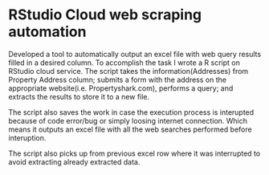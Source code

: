 # RStudio Cloud web scraping automation
Developed a tool to automatically output an excel file with web query results filled in a desired column. To accomplish the task I wrote a R script on RStudio cloud service.
The script takes the information(Addresses) from Property Address column; submits a form with the address on the appropriate website(i.e. Propertyshark.com), performs a query;
and extracts the results to store it to a new file.

The script also saves the work in case the execution process is interupted because of code error/bug or simply loosing internet connection.
Which means it outputs an excel file with all the web searches performed before interuption.

The script also picks up from previous excel row where it was interrupted to avoid extracting already extracted data.
